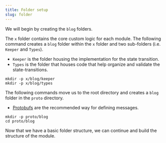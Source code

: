 ```yaml
---
title: Folder setup
slug: folder
---
```


We will begin by creating the `blog` folders.

The `x` folder contains the core custom logic for each module. The following command creates a `blog` folder within the `x` folder and two sub-folders (i.e. `Keeper` and `Types`).

-   `Keeper` is the folder housing the implementation for the state transition.
-   `Types` is the folder that houses code that help organize and validate the state-transitions.

```
mkdir -p x/blog/keeper
mkdir -p x/blog/types
```

The following commands move us to the root directory and creates a `blog` folder in the `proto` directory.

-   [Protobufs](https://protobuf.dev/) are the recommended way for defining messages.

```
mkdir -p proto/blog
cd proto/blog
```

Now that we have a basic folder structure, we can continue and build the structure of the module.
